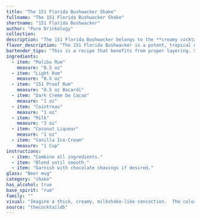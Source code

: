 ```yaml
---
title: "The 151 Florida Bushwacker Shake"
fullname: "The 151 Florida Bushwacker Shake"
shortname: "151 Florida Bushwacker"
author: "Pure Drinkology"
collection:
description: "The 151 Florida Bushwacker belongs to the **creamy cocktail family**, a descendant of the **Hurricane**, born in the **1970s in Florida**. Its potent blend of rums, liqueurs, and dairy creates a sweet, decadent, and dangerously smooth experience. "
flavor_description: "The 151 Florida Bushwacker is a potent, tropical delight.  The sweet, coconutty notes of Malibu and coconut liqueur are amplified by the creamy vanilla ice cream and milk.  Dark creme de cacao adds depth and a hint of chocolate, while Cointreau brings a citrusy complexity.  The 151 rum packs a powerful punch, creating a lingering warmth that lingers long after the last sip. "
bartender_tips: "This is a recipe that benefits from proper layering. Start with the heavier ingredients at the bottom: dark creme de cacao, milk, vanilla ice cream. Then add the lighter ones, like the rums, coconut liqueur, and Cointreau.  Don't over-blend, you want some texture. Chill the glass beforehand and use a good quality rum for a truly decadent Bushwacker. "
ingredients:
  - item: "Malibu Rum"
    measure: "0.5 oz"
  - item: "Light Rum"
    measure: "0.5 oz"
  - item: "151 Proof Rum"
    measure: "0.5 oz Bacardi"
  - item: "Dark Creme De Cacao"
    measure: "1 oz"
  - item: "Cointreau"
    measure: "1 oz"
  - item: "Milk"
    measure: "3 oz"
  - item: "Coconut Liqueur"
    measure: "1 oz"
  - item: "Vanilla Ice-Cream"
    measure: "1 Cup"
instructions:
  - item: "Combine all ingredients."
  - item: "Blend until smooth."
  - item: "Garnish with chocolate shavings if desired."
glass: "Beer mug"
category: "shake"
has_alcohol: true
base_spirit: "rum"
family: ""
visual: "Imagine a thick, creamy, milkshake-like concoction.  The color is a rich, tropical brown, almost the color of a sunset over a palm-lined beach.  Tiny specks of vanilla ice cream swirl throughout the drink, adding an almost frosted quality to the surface.  A light dusting of cocoa powder crowns the top, like a whisper of chocolate in the tropical paradise. The whole thing is topped with a maraschino cherry, its bright red color contrasting with the brown hues below. "
source: "thecocktaildb"
---
```


